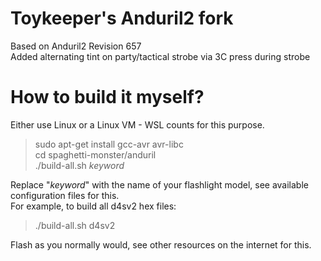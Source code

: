 # Toykeeper's Anduril2 fork
Based on Anduril2 Revision 657  
Added alternating tint on party/tactical strobe via 3C press during strobe

# How to build it myself?
Either use Linux or a Linux VM - WSL counts for this purpose.  
> sudo apt-get install gcc-avr avr-libc  
> cd spaghetti-monster/anduril  
> ./build-all.sh *keyword*  


Replace "*keyword*" with the name of your flashlight model, see available configuration files for this.  
For example, to build all d4sv2 hex files:  
> ./build-all.sh d4sv2  

Flash as you normally would, see other resources on the internet for this.  
